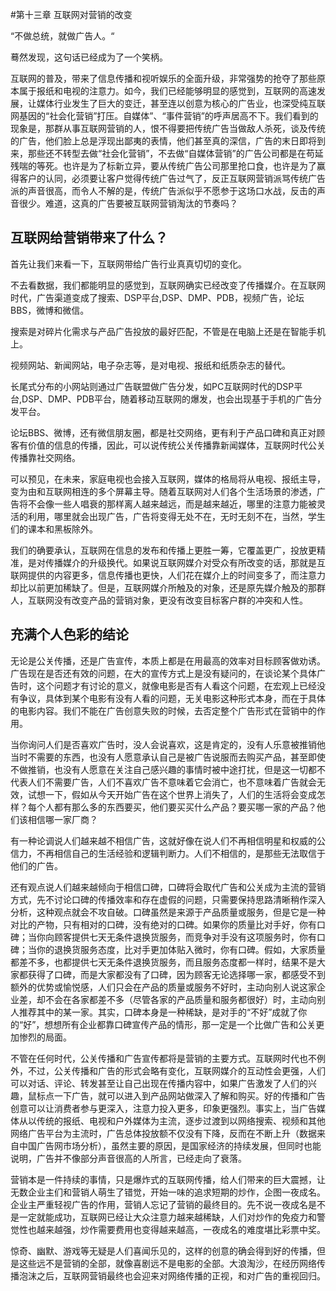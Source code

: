 #第十三章 互联网对营销的改变

“不做总统，就做广告人。“

蓦然发现，这句话已经成为了一个笑柄。

互联网的普及，带来了信息传播和视听娱乐的全面升级，非常强势的抢夺了那些原本属于报纸和电视的注意力。如今，我们已经能够明显的感觉到，互联网的高速发展，让媒体行业发生了巨大的变迁，甚至连以创意为核心的广告业，也深受纯互联网基因的“社会化营销”打压。自媒体”、“事件营销”的呼声居高不下。我们看到的现象是，那群从事互联网营销的人，恨不得要把传统广告当做敌人杀死，谈及传统的广告，他们脸上总是浮现出鄙夷的表情，他们甚至真的深信，广告的末日即将到来，那些还不转型去做“社会化营销”，不去做“自媒体营销”的广告公司都是在苟延残喘的等死。也许是为了标新立异，要从传统广告公司那里抢口食，也许是为了赢得客户的认同，必须要让客户觉得传统广告过气<!--more-->了，反正互联网营销派骂传统广告派的声音很高，而令人不解的是，传统广告派似乎不愿参于这场口水战，反击的声音很少。难道，这真的广告要被互联网营销淘汰的节奏吗？
## 互联网给营销带来了什么？

首先让我们来看一下，互联网带给广告行业真真切切的变化。

不去看数据，我们都能明显的感觉到，互联网确实已经改变了传播媒介。在互联网时代，广告渠道变成了搜索、DSP平台,DSP、DMP、PDB，视频广告，论坛BBS，微博和微信。

搜索是对碎片化需求与产品广告投放的最好匹配，不管是在电脑上还是在智能手机上。

视频网站、新闻网站，电子杂志等，是对电视、报纸和纸质杂志的替代。

长尾式分布的小网站则通过广告联盟做广告分发，如PC互联网时代的DSP平台,DSP、DMP、PDB平台，随着移动互联网的爆发，也会出现基于手机的广告分发平台。

论坛BBS、微博，还有微信朋友圈，都是社交网络，更有利于产品口碑和真正对顾客有价值的信息的传播，因此，可以说传统公关传播靠新闻媒体，互联网时代公关传播靠社交网络。

可以预见，在未来，家庭电视也会接入互联网，媒体的格局将从电视、报纸主导，变为由和互联网相连的多个屏幕主导。随着互联网对人们各个生活场景的渗透，广告将不会像一些人唱衰的那样离人越来越远，而是越来越近，哪里的注意力能被灵活的利用，哪里就会出现广告，广告将变得无处不在，无时无刻不在，当然，学生们的课本和黑板除外。

我们的确要承认，互联网在信息的发布和传播上更胜一筹，它覆盖更广，投放更精准，是对传播媒介的升级换代。如果说互联网媒介对受众有所改变的话，那就是互联网提供的内容更多，信息传播也更快，人们花在媒介上的时间变多了，而注意力却比以前更加稀缺了。但是，互联网媒介所触及的对象，还是原先媒介触及的那群人，互联网没有改变产品的营销对象，更没有改变目标客户群的冲突和人性。
## 充满个人色彩的结论

无论是公关传播，还是广告宣传，本质上都是在用最高的效率对目标顾客做劝诱。广告现在是否还有效的问题，在大的宣传方式上是没有疑问的，在谈论某个具体广告时，这个问题才有讨论的意义，就像电影是否有人看这个问题，在宏观上已经没有争议，具体到某个电影有没有人看的问题，无关电影这种形式本身，而在于具体的电影内容。我们不能在广告创意失败的时候，去否定整个广告形式在营销中的作用。

当你询问人们是否喜欢广告时，没人会说喜欢，这是肯定的，没有人乐意被推销他当时不需要的东西，也没有人愿意承认自己是被广告说服而去购买产品，甚至即使不做推销，也没有人愿意在关注自己感兴趣的事情时被中途打扰，但是这一切都不代表人们不需要广告，人们不喜欢广告不意味着它会消亡，也不意味着广告就会无效，试想一下，假如从今天开始广告在这个世界上消失了，人们的生活将会变成怎样？每个人都有那么多的东西要买，他们要买买什么产品？要买哪一家的产品？他们该相信哪一家厂商？

有一种论调说人们越来越不相信广告，这就好像在说人们不再相信明星和权威的公信力，不再相信自己的生活经验和逻辑判断力。人们不相信的，是那些无法取信于他们的广告。

还有观点说人们越来越倾向于相信口碑，口碑将会取代广告和公关成为主流的营销方式，先不讨论口碑的传播效率和存在虚假的问题，只需要保持思路清晰稍作深入分析，这种观点就会不攻自破。口碑虽然是来源于产品质量或服务，但是它是一种对比的产物，只有相对的口碑，没有绝对的口碑。如果你的质量比对手好，你有口碑；当你向顾客提供七天无条件退换货服务，而竞争对手没有这项服务时，你有口碑；当你的退换货服务态度，比对手更加体贴入微时，你有口碑。假如，大家质量都差不多，也都提供七天无条件退换货服务，而且服务态度都一样时，结果不是大家都获得了口碑，而是大家都没有了口碑，因为顾客无论选择哪一家，都感受不到额外的优势或愉悦感，人们只会在产品的质量或服务不好时，主动向别人说这家企业差，却不会在各家都差不多（尽管各家的产品质量和服务都很好）时，主动向别人推荐其中的某一家。其实，口碑本身是一种稀缺，是对手的“不好”成就了你的“好”，想想所有企业都靠口碑宣传产品的情形，那一定是一个比做广告和公关更加惨烈的局面。

不管在任何时代，公关传播和广告宣传都将是营销的主要方式。互联网时代也不例外，不过，公关传播和广告的形式会略有变化，互联网媒介的互动性会更强，人们可以对话、评论、转发甚至让自己出现在传播内容中，如果广告激发了人们的兴趣，鼠标点一下广告，就可以进入到产品网站做深入了解和购买。好的传播和广告创意可以让消费者参与更深入，注意力投入更多，印象更强烈。事实上，当广告媒体从以传统的报纸、电视和户外媒体为主流，逐步过渡到以网络搜索、视频和其他网络广告平台为主流时，广告总体投放额不仅没有下降，反而在不断上升（数据来自中国广告网市场分析），虽然主要的原因，是国家经济的持续发展，但同时也能说明，广告并不像部分声音很高的人所言，已经走向了衰落。

营销本是一件持续的事情，只是爆炸式的互联网传播，给人们带来的巨大震撼，让无数企业主们和营销人萌生了错觉，开始一味的追求短期的炒作，企图一夜成名。企业主严重轻视广告的作用，营销人忘记了营销的最终目的。先不说一夜成名是不是一定就能成功，互联网已经让大众注意力越来越稀缺，人们对炒作的免疫力和警觉性也越来越强，炒作需要费用也变得越来越高，一夜成名的难度堪比彩票中奖。

惊奇、幽默、游戏等无疑是人们喜闻乐见的，这样的创意的确会得到好的传播，但是这些远不是营销的全部，就像喜剧远不是电影的全部。大浪淘沙，在经历网络传播泡沫之后，互联网营销最终也会迎来对网络传播的正视，和对广告的重视回归。